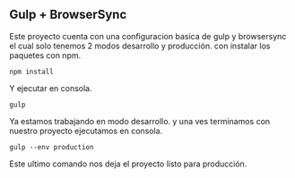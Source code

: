 ## Gulp + BrowserSync

Este proyecto cuenta con una configuracion basica de gulp y browsersync el cual solo tenemos 2 modos desarrollo y producción. con instalar los paquetes con npm.

```
npm install
```

Y ejecutar en consola.

```
gulp
```

Ya estamos trabajando en modo desarrollo. y una ves terminamos con nuestro proyecto ejecutamos en consola.

```
gulp --env production
```
 
 Este ultimo comando nos deja el proyecto listo para producción.